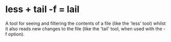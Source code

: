 less + tail -f = lail
=====================

A tool for seeing and filtering the contents of a file (like the 'less' tool) whilst it also reads new changes to the file (like the 'tail' tool, when used with the -f option).

